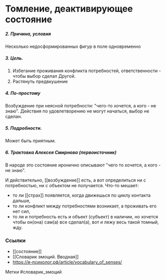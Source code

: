 #  Томление, деактивирующее состояние

##### 2. Причина, условия
Несколько недосформированных фигур в поле одновременно

##### 3. Цель.
1. Избегание проживания конфликта потребностей, ответственности - чтобы выбор сделал Другой.
2. Растянуть предвкушение

##### 4. По-простому
Возбуждение при неясной потребности: "чего-то хочется, а кого - не знаю". Действия по удовлетворению не могут начаться, выбор не сделан.

##### 5. Подробности.
Может быть приятным.

##### 6. Трактовка Алексея Смирнова (первоисточник)
В народе это состояние иронично описывают "чего то хочется, а кого - не знаю". 

И действительно, [[возбуждение]] есть, а вот определиться ни с потребностью, ни с объектом не получается. 
Что-то мешает: 
- то ли [[страх]] появляется, когда движешься по циклу контакта дальше, 
- то ли конфликт между потребностями возникает, а проживать его нет сил, 
- то ли и потребность есть и объект (субъект) в наличии, но хочется чтобы он(она) сам(а) все сделал(а), вот и лежу весь такой томный, жду.


### Ссылки
- [[состояние]]
- [[Словарик эмоций. Вводная]]
- https://я-психолог.рф/article/vocabulary_of_senses/

Метки #словарик_эмоций 




